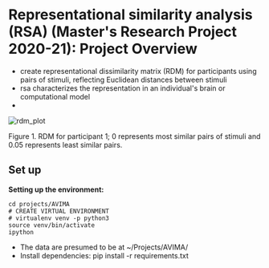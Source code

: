 # Representational similarity analysis (RSA) (Master's Research Project 2020-21): Project Overview #
- create representational dissimilarity matrix (RDM) for participants using pairs of stimuli, reflecting Euclidean distances between stimuli
-  rsa characterizes the representation in an individual's brain or computational model
- 
![rdm_plot](https://user-images.githubusercontent.com/74196907/103173524-8e311980-4853-11eb-991a-addce9202bbf.png) 

Figure 1. RDM for participant 1; 0 represents most similar pairs of stimuli and 0.05 represents least similar pairs. 
## Set up ## 
**Setting up the environment:**

```
cd projects/AVIMA
# CREATE VIRTUAL ENVIRONMENT
# virtualenv venv -p python3
source venv/bin/activate
ipython 
```
- The data are presumed to be at ~/Projects/AVIMA/
- Install dependencies: pip install -r requirements.txt
